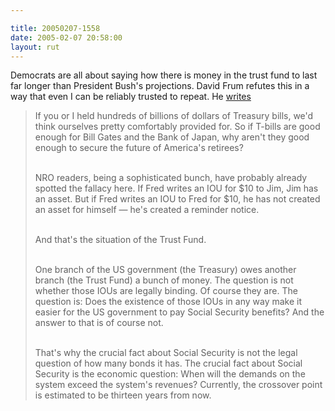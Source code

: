 ```yaml
---

title: 20050207-1558
date: 2005-02-07 20:58:00
layout: rut
---
```


Democrats are all about saying how there is money
in the trust fund to last far longer than President
Bush's projections.  David Frum refutes this in a way
that even I can be reliably trusted to repeat.  He <a href="http://www.nationalreview.com/frum/diary020605.asp#055438">writes</a><br  />

<blockquote>If you or I held hundreds of billions of dollars of
Treasury bills, we'd think ourselves pretty comfortably provided for.
So if T-bills are good enough for Bill Gates and the Bank of Japan,
why aren't they good enough to secure the future of America's
retirees?<br  /><br  />

NRO readers, being a sophisticated bunch, have probably already
spotted the fallacy here.  If Fred writes an IOU for $10 to Jim,
Jim has an asset.  But if Fred writes an IOU to Fred for $10,
he has not created an asset for himself &#x2014; he's created a
reminder notice.<br  /><br  />

And that's the situation of the Trust Fund.<br  /><br  />

One branch of the US government (the Treasury) owes another branch
(the Trust Fund) a bunch of money.  The question is not whether
those IOUs are legally binding.  Of course they are.  The question
is: Does the existence of those IOUs in any way make it easier for
the US government to pay Social Security benefits?  And the answer
to that is of course not.<br  /><br  />

That's why the crucial fact about Social Security is not the legal
question of how many bonds it has.  The crucial fact about Social
Security is the economic question: When will the demands on the
system exceed the system's revenues?  Currently, the crossover
point is estimated to be thirteen years from now.</blockquote><br  />

